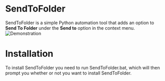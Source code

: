 
# SendToFolder
SendToFolder is a simple Python automation tool that adds an option to **Send To Folder** under the **Send to** option in the context menu.
![Demonstration](https://i.imgur.com/20nNSZQ.gif)

# Installation
To install SendToFolder you need to run SendToFolder.bat, which will then prompt you whether or not you want to install SendToFolder.